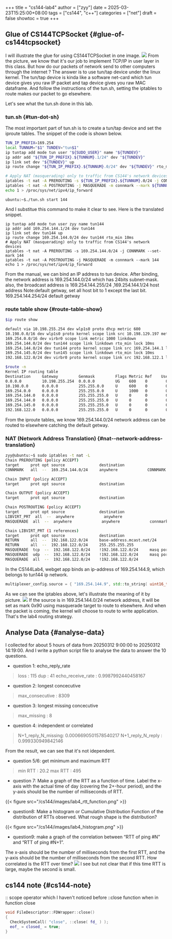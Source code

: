+++
title = "cs144-lab4"
author = ["zyy"]
date = 2025-03-23T15:25:00+08:00
tags = ["cs144", "c++"]
categories = ["net"]
draft = false
showtoc = true
+++

## Glue of CS144TCPSocket {#glue-of-cs144tcpsocket}

I will illustrate the glue for using CS144TCPSocket in one image.
![](/cs144/images/lab4_cs144_framework.png)
From the picture, we know that it's our job to implement TCP/IP in user layer in this class. But how do our packets of network send to other computers through the internet ? The answer is to use tun/tap device under the linux kernel. The tun/tap device is kinda like a software net-card which tun device gives you raw IP packet and tap device gives you raw MAC dataframe. And follow the instructions of the tun.sh, setting the iptables to route makes our packet to go elsewhere.

Let's see what the tun.sh done in this lab.


### tun.sh {#tun-dot-sh}

The most important part of tun.sh is to create a tun/tap device and set the iproute tables. The snippet of the code is shown below.

```sh
TUN_IP_PREFIX=169.254
local TUNNUM="$1" TUNDEV="tun$1"
ip tuntap add mode tun user "${SUDO_USER}" name "${TUNDEV}"
ip addr add "${TUN_IP_PREFIX}.${TUNNUM}.1/24" dev "${TUNDEV}"
ip link set dev "${TUNDEV}" up
ip route change "${TUN_IP_PREFIX}.${TUNNUM}.0/24" dev "${TUNDEV}" rto_min 10ms

# Apply NAT (masquerading) only to traffic from CS144's network devices
iptables -t nat -A PREROUTING -s ${TUN_IP_PREFIX}.${TUNNUM}.0/24 -j CONNMARK --set-mark ${TUNNUM}
iptables -t nat -A POSTROUTING -j MASQUERADE -m connmark --mark ${TUNNUM}
echo 1 > /proc/sys/net/ipv4/ip_forward
```

```shell
ubuntu:~$./tun.sh start 144
```

And I substitue this command to make it clear to see. Here is the translated snippet.

```shell
ip tuntap add mode tun user zyy name tun144
ip addr add 169.254.144.1/24 dev tun144
ip link set dev tun144 up
ip route change 169.254.144.0/24 dev tun144 rto_min 10ms
# Apply NAT (masquerading) only to traffic from CS144's network devices
iptables -t nat -A PREROUTING -s 169.254.144.0/24 -j CONNMARK --set-mark 144
iptables -t nat -A POSTROUTING -j MASQUERADE -m connmark --mark 144
echo 1 > /proc/sys/net/ipv4/ip_forward
```

From the manual, we can bind an IP address to tun device. After binding, the network address is
169.254.144.0/24 which has 24bits subnet-mask. also, the broadcast address is 169.254.144.255/24
,169.254.144.1/24 host address
Note:default getway, set all host bit to 1 except the last bit.
169.254.144.254/24 default getway


### route table show {#route-table-show}

```sh
$ip route show

default via 10.198.255.254 dev wlp1s0 proto dhcp metric 600
10.198.0.0/16 dev wlp1s0 proto kernel scope link src 10.198.129.197 metric 600
169.254.0.0/16 dev virbr0 scope link metric 1000 linkdown
169.254.144.0/24 dev tun144 scope link linkdown rto_min lock 10ms
169.254.144.0/24 dev tun144 proto kernel scope link src 169.254.144.1 linkdown
169.254.145.0/24 dev tun145 scope link linkdown rto_min lock 10ms
192.168.122.0/24 dev virbr0 proto kernel scope link src 192.168.122.1 linkdown

$route -n
Kernel IP routing table
Destination     Gateway         Genmask         Flags Metric Ref    Use Iface
0.0.0.0         10.198.255.254  0.0.0.0         UG    600    0        0 wlp1s0
10.198.0.0      0.0.0.0         255.255.0.0     U     600    0        0 wlp1s0
169.254.0.0     0.0.0.0         255.255.0.0     U     1000   0        0 virbr0
169.254.144.0   0.0.0.0         255.255.255.0   U     0      0        0 tun144
169.254.144.0   0.0.0.0         255.255.255.0   U     0      0        0 tun144
169.254.145.0   0.0.0.0         255.255.255.0   U     0      0        0 tun145
192.168.122.0   0.0.0.0         255.255.255.0   U     0      0        0 virbr0

```

From the iproute tables, we know 169.254.144.0/24 network address can be routed to elsewhere catching the default getway.


### NAT (Network Address Translation) {#nat--network-address-translation}

```sh
zyy@ubuntu:~$ sudo iptables -t nat -L
Chain PREROUTING (policy ACCEPT)
target     prot opt source               destination
CONNMARK   all  --  169.254.144.0/24     anywhere             CONNMARK set 0x90

Chain INPUT (policy ACCEPT)
target     prot opt source               destination

Chain OUTPUT (policy ACCEPT)
target     prot opt source               destination

Chain POSTROUTING (policy ACCEPT)
target     prot opt source               destination
LIBVIRT_PRT  all  --  anywhere             anywhere
MASQUERADE  all  --  anywhere             anywhere             connmark match  0x90

Chain LIBVIRT_PRT (1 references)
target     prot opt source               destination
RETURN     all  --  192.168.122.0/24     base-address.mcast.net/24
RETURN     all  --  192.168.122.0/24     255.255.255.255
MASQUERADE  tcp  --  192.168.122.0/24    !192.168.122.0/24     masq ports: 1024-65535
MASQUERADE  udp  --  192.168.122.0/24    !192.168.122.0/24     masq ports: 1024-65535
MASQUERADE  all  --  192.168.122.0/24    !192.168.122.0/24
```

In the CS144Lab4,  webget app binds an ip-address of 169.254.144.9, which belongs to tun144 ip network.

```c++
multiplexer_config.source = { "169.254.144.9", std::to_string( uint16_t( std::random_device()() ) ) };
```

As we can see the iptables above, let's illustrate the meaning of it by picture.
![](/cs144/images/lab4_ip_tables.png)
If the source is in 169.254.144.0/24 network address, it will be set as mark 0x90 using masquerade target to route to elsewhere.
And when the packet is coming, the kernel will choose to route to write application. That's the lab4 routing strategy.


## Analyse Data {#analyse-data}

I collected for about 5 hours of data from 20250312 9:00:00 to 20250312 14:19:00. And I write a python script file to analyse the data to answer the 10 questions.

-   question 1: echo_reply_rate

> loss               :     115
> dup                :     41
> echo_receive_rate  :     0.9987992440458167

-   question 2: longest concecutive

> max_consecutive    :     8309

-   question 3: longest missing concecutive

> max_missing        :     8

-   question 4: independent or correlated

> N+1_reply_N_missing:     0.0006690501578540217
> N+1_reply_N_reply  :     0.999330949842146

From the result, we can see that it's not idependent.

-   question 5/6: get minimum and maximum RTT

> min RTT            :     20.2
> max RTT            :     495

-   question 7: Make a graph of the RTT as a function of time. Label the x-axis with the actual time of day (covering the 2+-hour period), and the y-axis should be the number of milliseconds of RTT.

{{< figure src="/cs144/images/lab4_rtt_function.png" >}}

-   question8: Make a histogram or Cumulative Distribution Function of the distribution of RTTs observed. What rough shape is the distribution?

{{< figure src="/cs144/images/lab4_histogram.png" >}}

-   question9: make a graph of the correlation between “RTT of ping #N” and “RTT of ping #N+1”.

The x-axis should be the number of milliseconds from the first RTT, and the y-axis
should be the number of milliseconds from the second RTT. How correlated is the RTT
over time?
![](/cs144/images/lab4_correlation.png)
I see but not clear that if this time RTT is large, maybe the second is small.


## cs144 note {#cs144-note}

:: scope operator which I haven't noticed before
::close function when in function close

```c++
void FileDescriptor::FDWrapper::close()
{
  CheckSystemCall( "close", ::close( fd_ ) );
  eof_ = closed_ = true;
}
```
